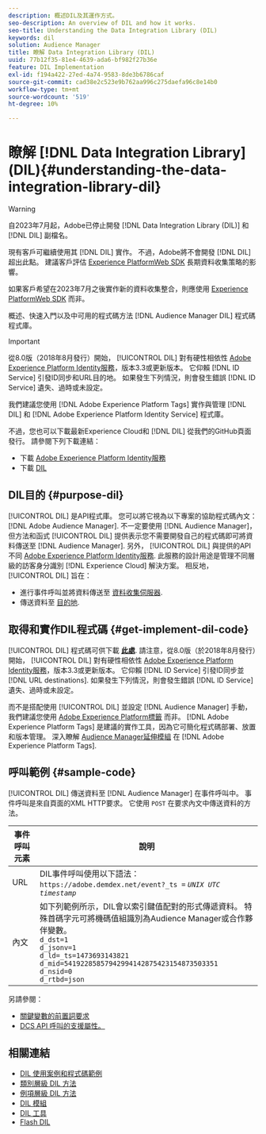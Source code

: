 ```yaml
---
description: 概述DIL及其運作方式。
seo-description: An overview of DIL and how it works.
seo-title: Understanding the Data Integration Library (DIL)
keywords: dil
solution: Audience Manager
title: 瞭解 Data Integration Library (DIL)
uuid: 77b12f35-81e4-4639-ada6-bf982f27b36e
feature: DIL Implementation
exl-id: f194a422-27ed-4a74-9583-8de3b6786caf
source-git-commit: cad38e2c523e9b762aa996c275daefa96c8e14b0
workflow-type: tm+mt
source-wordcount: '519'
ht-degree: 10%

---
```


# 瞭解 [!DNL Data Integration Library] (DIL){#understanding-the-data-integration-library-dil}

>[!WARNING]
>
>自2023年7月起，Adobe已停止開發 [!DNL Data Integration Library (DIL)] 和 [!DNL DIL] 副檔名。
>
>現有客戶可繼續使用其 [!DNL DIL] 實作。 不過，Adobe將不會開發 [!DNL DIL] 超出此點。 建議客戶評估 [Experience PlatformWeb SDK](https://experienceleague.adobe.com/docs/experience-platform/edge/home.html?lang=en) 長期資料收集策略的影響。
>
>如果客戶希望在2023年7月之後實作新的資料收集整合，則應使用 [Experience PlatformWeb SDK](https://experienceleague.adobe.com/docs/experience-platform/edge/home.html?lang=en) 而非。

概述、快速入門以及中可用的程式碼方法 [!DNL Audience Manager DIL] 程式碼程式庫。

>[!IMPORTANT]
>
>從8.0版（2018年8月發行）開始， [!UICONTROL DIL] 對有硬性相依性 [Adobe Experience Platform Identity服務](https://experienceleague.adobe.com/docs/id-service/using/home.html)，版本3.3或更新版本。 它仰賴 [!DNL ID Service] 引發ID同步和URL目的地。 如果發生下列情況，則會發生錯誤 [!DNL ID Service] 遺失、過時或未設定。
>
>我們建議您使用 [!DNL Adobe Experience Platform Tags] 實作與管理 [!DNL DIL] 和 [!DNL Adobe Experience Platform Identity Service] 程式庫。

不過，您也可以下載最新Experience Cloud和 [!DNL DIL] 從我們的GitHub頁面發行。 請參閱下列下載連結：

* 下載 [Adobe Experience Platform Identity服務](https://github.com/Adobe-Marketing-Cloud/id-service/releases)
* 下載 [DIL](https://github.com/Adobe-Marketing-Cloud/dil/releases)

## DIL目的 {#purpose-dil}

[!UICONTROL DIL] 是API程式庫。 您可以將它視為以下專案的協助程式碼內文： [!DNL Adobe Audience Manager]. 不一定要使用 [!DNL Audience Manager]，但方法和函式 [!UICONTROL DIL] 提供表示您不需要開發自己的程式碼即可將資料傳送至 [!DNL Audience Manager]. 另外， [!UICONTROL DIL] 與提供的API不同 [Adobe Experience Platform Identity服務](https://experienceleague.adobe.com/docs/id-service/using/home.html). 此服務的設計用途是管理不同層級的訪客身分識別 [!DNL Experience Cloud] 解決方案。 相反地， [!UICONTROL DIL] 旨在：

* 進行事件呼叫並將資料傳送至 [資料收集伺服器](../reference/system-components/components-data-collection.md).
* 傳送資料至 [目的地](../features/destinations/destinations.md).

## 取得和實作DIL程式碼 {#get-implement-dil-code}

[!UICONTROL DIL] 程式碼可供下載 **[此處](https://github.com/Adobe-Marketing-Cloud/dil/releases)**. 請注意，從8.0版（於2018年8月發行）開始， [!UICONTROL DIL] 對有硬性相依性 [Adobe Experience Platform Identity服務](https://experienceleague.adobe.com/docs/id-service/using/home.html)，版本3.3或更新版本。 它仰賴 [!DNL ID Service] 引發ID同步並 [!DNL URL destinations]. 如果發生下列情況，則會發生錯誤 [!DNL ID Service] 遺失、過時或未設定。

而不是搭配使用 [!UICONTROL DIL] 並設定 [!DNL Audience Manager] 手動，我們建議您使用 [Adobe Experience Platform標籤](https://experienceleague.adobe.com/docs/experience-platform/tags/home.html) 而非。 [!DNL Adobe Experience Platform Tags] 是建議的實作工具，因為它可簡化程式碼部署、放置和版本管理。 深入瞭解 [Audience Manager延伸模組](https://experienceleague.adobe.com/docs/experience-platform/tags/extensions/adobe/audience-manager/overview.html) 在 [!DNL Adobe Experience Platform Tags].

## 呼叫範例 {#sample-code}

[!UICONTROL DIL] 傳送資料至 [!DNL Audience Manager] 在事件呼叫中。 事件呼叫是來自頁面的XML HTTP要求。 它使用 `POST` 在要求內文中傳送資料的方法。

| 事件呼叫元素 | 說明 |
|--- |--- |
| URL | DIL事件呼叫使用以下語法： `https://adobe.demdex.net/event?_ts =` *`UNIX UTC timestamp`* |
| 內文 | 如下列範例所示，DIL會以索引鍵值配對的形式傳遞資料。 特殊首碼字元可將機碼值組識別為Audience Manager或合作夥伴變數。<br>`d_dst=1`<br>`d_jsonv=1`<br>`d_ld=_ts=1473693143821`<br>`d_mid=54192285857942994142875423154873503351`<br>`d_nsid=0`<br>`d_rtbd=json`<br> |

另請參閱：
* [關鍵變數的前置詞要求](../features/traits/trait-variable-prefixes.md)
* [DCS API 呼叫的支援屬性。](../api/dcs-intro/dcs-api-reference/dcs-keys.md)

## 相關連結

* [DIL 使用案例和程式碼範例](/help/using/dil/dil-use-cases.md)
* [類別層級 DIL 方法](/help/using/dil/dil-class-overview/dil-start.md)
* [例項層級 DIL 方法](/help/using/dil/dil-instance-methods.md)
* [DIL 模組](/help/using/dil/dil-modules.md)
* [DIL 工具](/help/using/dil/dil-tools.md)
* [Flash DIL](/help/using/dil/dil-flash.md)

